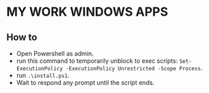 # MY WORK WINDOWS APPS

## How to
- Open Powershell as admin.
- run this command to temporarily unblock to exec scripts: `Set-ExecutionPolicy -ExecutionPolicy Unrestricted -Scope Process`.
- run `.\install.ps1`.
- Wait to respond any prompt until the script ends.
